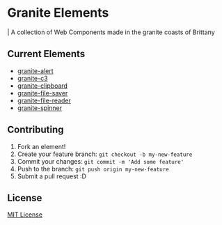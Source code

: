 # Granite Elements

| A collection of Web Components made in the granite coasts of Brittany

## Current Elements

- [granite-alert](https://github.com/LostInBrittany/granite-alert/)
- [granite-c3](https://github.com/LostInBrittany/granite-c3/)
- [granite-clipboard](https://github.com/LostInBrittany/granite-clipboard/)
- [granite-file-saver](https://github.com/LostInBrittany/granite-file-saver/)
- [granite-file-reader](https://github.com/LostInBrittany/granite-file-reader/)
- [granite-spinner](https://github.com/LostInBrittany/granite-spinner/)


## Contributing

1. Fork an element!
2. Create your feature branch: `git checkout -b my-new-feature`
3. Commit your changes: `git commit -m 'Add some feature'`
4. Push to the branch: `git push origin my-new-feature`
5. Submit a pull request :D

## License

[MIT License](http://opensource.org/licenses/MIT)